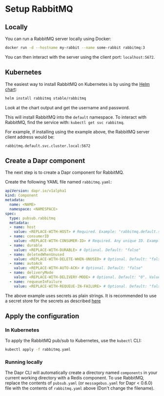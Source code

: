# Setup RabbitMQ

## Locally

You can run a RabbitMQ server locally using Docker:

```bash
docker run -d --hostname my-rabbit --name some-rabbit rabbitmq:3
```

You can then interact with the server using the client port: `localhost:5672`.

## Kubernetes

The easiest way to install RabbitMQ on Kubernetes is by using the [Helm chart](https://github.com/helm/charts/tree/master/stable/rabbitmq):

```bash
helm install rabbitmq stable/rabbitmq
```

Look at the chart output and get the username and password.

This will install RabbitMQ into the `default` namespace.
To interact with RabbitMQ, find the service with: `kubectl get svc rabbitmq`.

For example, if installing using the example above, the RabbitMQ server client address would be:

`rabbitmq.default.svc.cluster.local:5672`

## Create a Dapr component

The next step is to create a Dapr component for RabbitMQ.

Create the following YAML file named `rabbitmq.yaml`:

```yaml
apiVersion: dapr.io/v1alpha1
kind: Component
metadata:
  name: <NAME>
  namespace: <NAMESPACE>
spec:
  type: pubsub.rabbitmq
  metadata:
  - name: host
    value: <REPLACE-WITH-HOST> # Required. Example: "rabbitmq.default.svc.cluster.local:5672"
  - name: consumerID
    value: <REPLACE-WITH-CONSUMER-ID> # Required. Any unique ID. Example: "myConsumerID"
  - name: durable
    value: <REPLACE-WITH-DURABLE> # Optional. Default: "false"
  - name: deletedWhenUnused
    value: <REPLACE-WITH-DELETE-WHEN-UNUSED> # Optional. Default: "false"
  - name: autoAck
    value: <REPLACE-WITH-AUTO-ACK> # Optional. Default: "false"
  - name: deliveryMode
    value: <REPLACE-WITH-DELIVERY-MODE> # Optional. Default: "0". Values between 0 - 2.
  - name: requeueInFailure
    value: <REPLACE-WITH-REQUEUE-IN-FAILURE> # Optional. Default: "false".
```

The above example uses secrets as plain strings. It is recommended to use a secret store for the secrets as described [here](../../concepts/secrets/README.md)

## Apply the configuration

### In Kubernetes

To apply the RabbitMQ pub/sub to Kubernetes, use the `kubectl` CLI:

```bash
kubectl apply -f rabbitmq.yaml
```

### Running locally

The Dapr CLI will automatically create a directory named `components` in your current working directory with a Redis component.
To use RabbitMQ, replace the contents of `pubsub.yaml` (or `messagebus.yaml` for Dapr < 0.6.0) file with the contents of `rabbitmq.yaml` above (Don't change the filename).
